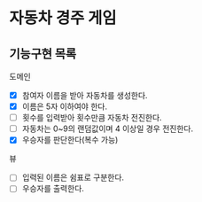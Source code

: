 # 자동차 경주 게임

## 기능구현 목록

도메인
- [x] 참여자 이름을 받아 자동차를 생성한다.
- [x] 이름은 5자 이하여야 한다.
- [ ] 횟수를 입력받아 횟수만큼 자동차 전진한다.  
- [ ] 자동차는 0~9의 랜덤값이며 4 이상일 경우 전진한다.
- [x] 우승자를 판단한다(복수 가능)

뷰
- [ ] 입력된 이름은 쉼표로 구분한다.
- [ ] 우승자를 출력한다.